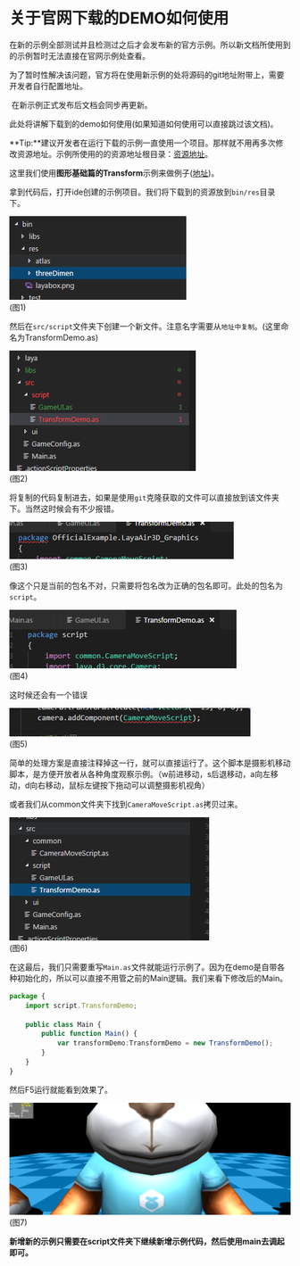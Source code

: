 # 	关于官网下载的DEMO如何使用

​	在新的示例全部测试并且检测过之后才会发布新的官方示例。所以新文档所使用到的示例暂时无法直接在官网示例处查看。

​	为了暂时性解决该问题，官方将在使用新示例的处将源码的git地址附带上，需要开发者自行配置地址。

​	在新示例正式发布后文档会同步再更新。

此处将讲解下载到的demo如何使用(如果知道如何使用可以直接跳过该文档)。

**Tip:**建议开发者在运行下载的示例一直使用一个项目。那样就不用再多次修改资源地址。示例所使用的的资源地址根目录：[资源地址](https://github.com/layabox/layaair-demo/tree/master/h5/3d/newDemo/res/threeDimen)。

这里我们使用**图形基础篇的Transform**示例来做例子([地址](https://github.com/layabox/layaair-demo/tree/master/h5/3d/newDemo/newas/LayaAir3D_Graphics/TransformDemo.as))。

拿到代码后，打开ide创建的示例项目。我们将下载到的资源放到`bin/res`目录下。

![](img/1.png)<br>(图1)

然后在`src/script`文件夹下创建一个新文件。注意名字需要从`地址中复制`。(这里命名为TransformDemo.as)

![](img/2.png)<br>(图2)

将复制的代码复制进去，如果是使用`git`克隆获取的文件可以直接放到该文件夹下。当然这时候会有不少报错。

![](img/3.png)<br>(图3)

像这个只是当前的包名不对，只需要将包名改为正确的包名即可。此处的包名为`script`。

![](img/4.png)<br>(图4)

这时候还会有一个错误

![](img/5.png)<br>(图5)

简单的处理方案是直接注释掉这一行，就可以直接运行了。这个脚本是摄影机移动脚本，是方便开放者从各种角度观察示例。（w前进移动，s后退移动，a向左移动，d向右移动，鼠标左键按下拖动可以调整摄影机视角）

或者我们从common文件夹下找到`CameraMoveScript.as`拷贝过来。

![](img/6.png)<br>(图6)

在这最后，我们只需要重写`Main.as`文件就能运行示例了。因为在demo是自带各种初始化的，所以可以直接不用管之前的Main逻辑。我们来看下修改后的Main。

```typescript
package {
	import script.TransformDemo;

	public class Main {
		public function Main() {
			var transformDemo:TransformDemo = new TransformDemo();
		}
	}
}
```

然后F5运行就能看到效果了。

![](img/7.png)<br>(图7)

**新增新的示例只需要在script文件夹下继续新增示例代码，然后使用main去调起即可。**
